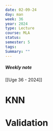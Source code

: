 ```yaml
---
date: 02-09-24
day: man
week: 36
year: 2024
type: Lecture
course: MLA
status: 
semester: 5
tags:
Summary: ""
---
```

##### Weekly note
[[Uge 36 - 2024]]

# KNN
# Validation 
